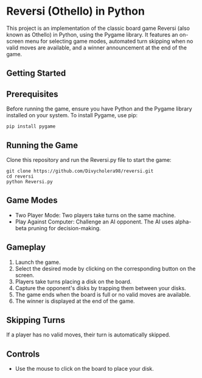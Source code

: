 Reversi (Othello) in Python
===========================

This project is an implementation of the classic board game Reversi (also known as Othello) in Python, using the Pygame library. It features an on-screen menu for selecting game modes, automated turn skipping when no valid moves are available, and a winner announcement at the end of the game.

Getting Started
---------------

Prerequisites
-------------

Before running the game, ensure you have Python and the Pygame library installed on your system. To install Pygame, use pip:

    pip install pygame

Running the Game
----------------

Clone this repository and run the Reversi.py file to start the game:

    git clone https://github.com/Divycholera98/reversi.git
    cd reversi
    python Reversi.py

Game Modes
----------

- Two Player Mode: Two players take turns on the same machine.
- Play Against Computer: Challenge an AI opponent. The AI uses alpha-beta pruning for decision-making.

Gameplay
--------

1. Launch the game.
2. Select the desired mode by clicking on the corresponding button on the screen.
3. Players take turns placing a disk on the board.
4. Capture the opponent's disks by trapping them between your disks.
5. The game ends when the board is full or no valid moves are available.
6. The winner is displayed at the end of the game.

Skipping Turns
--------------

If a player has no valid moves, their turn is automatically skipped.

Controls
--------

- Use the mouse to click on the board to place your disk.
